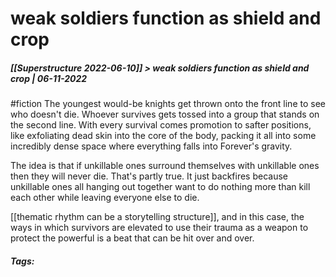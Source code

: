 # weak soldiers function as shield and crop
##### [[Superstructure 2022-06-10]] > weak soldiers function as shield and crop | 06-11-2022

#fiction The youngest would-be knights get thrown onto the front line to see who doesn't die. Whoever survives gets tossed into a group that stands on the second line. With every survival comes promotion to safter positions, like exfoliating dead skin into the core of the body, packing it all into some incredibly dense space where everything falls into Forever's gravity.

The idea is that if unkillable ones surround themselves with unkillable ones then they will never die. That's partly true. It just backfires because unkillable ones all hanging out together want to do nothing more than kill each other while leaving everyone else to die.

[[thematic rhythm can be a storytelling structure]], and in this case, the ways in which survivors are elevated to use their trauma as a weapon to protect the powerful is a beat that can be hit over and over.
##### Tags: 